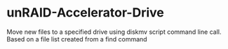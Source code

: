 # unRAID-Accelerator-Drive
Move new files to a specified drive using diskmv script command line call.  Based on a file list created from a find command
